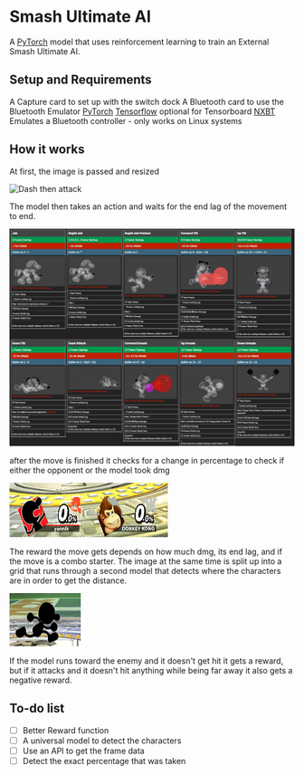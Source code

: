 # Smash Ultimate AI
A [PyTorch](https://pytorch.org/) model that uses reinforcement learning to train an External Smash Ultimate AI.
## Setup and Requirements
A Capture card to set up with the switch dock
A Bluetooth card to use the Bluetooth Emulator
[PyTorch](https://pytorch.org/)
[Tensorflow](https://www.tensorflow.org/install) optional for Tensorboard
[NXBT](NXBT) Emulates a Bluetooth controller - only works on Linux systems

## How it works
At first, the image is passed and resized

![Dash then attack](https://github.com/yannik603/Smash-Ultimate-Bot/blob/main/ReadmePics/DashThenAttack.gif)

The model then takes an action and waits for the end lag of the movement to end.

![Frame Data](https://github.com/yannik603/Smash-Ultimate-Bot/blob/main/ReadmePics/FrameData.gif)

after the move is finished it checks for a change in percentage to check if either the opponent or the model took dmg

![Change in HP](https://github.com/yannik603/Smash-Ultimate-Bot/blob/main/ReadmePics/DamageTaken.gif)

The reward the move gets depends on how much dmg, its end lag, and if the move is a combo starter. The image at the same time is split up into a grid that runs through a second model that detects where the characters are in order to get the distance.

![Game&Watch](https://github.com/yannik603/Smash-Ultimate-Bot/blob/main/ReadmePics/Game&Watch.png)

 If the model runs toward the enemy and it doesn't get hit it gets a reward, but if it attacks and it doesn't hit anything while being far away it also gets a negative reward.
 ## To-do list
 

 - [ ] Better Reward function
 - [ ] A universal model to detect the characters
 - [ ] Use an API to get the frame data
 - [ ] Detect the exact percentage that was taken
